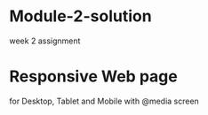 # Module-2-solution
week 2 assignment

# Responsive Web page
 for Desktop, Tablet and Mobile with @media screen

